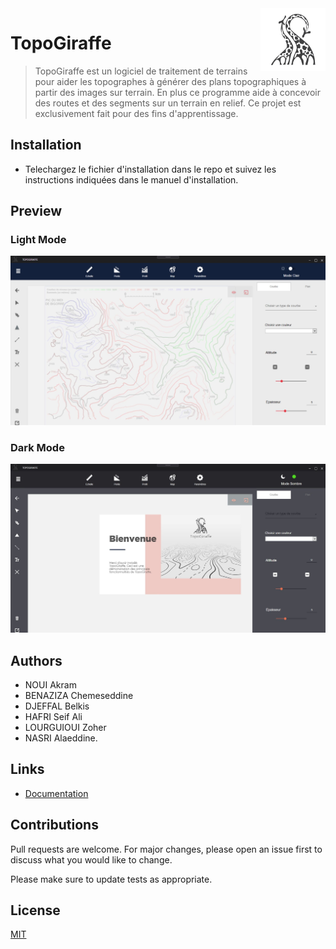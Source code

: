 <img src="Screenshots/logogris.png"  align="right" height="100" />

# TopoGiraffe

>TopoGiraffe est un logiciel de traitement de terrains pour aider les topographes à générer des plans topographiques à partir des images sur terrain. En plus ce programme aide à concevoir des routes et des segments sur un terrain en relief. Ce projet est exclusivement fait pour des fins d'apprentissage.

## Installation

- Telechargez le fichier d'installation dans le repo et suivez les instructions indiquées dans le manuel d'installation.

## Preview
### Light Mode 
![](Screenshots/TopoLight.JPG)
### Dark Mode
![](Screenshots/TopoDark.JPG)


## Authors
- NOUI Akram
- BENAZIZA Chemeseddine 
- DJEFFAL Belkis
- HAFRI Seif Ali 
- LOURGUIOUI Zoher 
- NASRI Alaeddine.

## Links
* [Documentation](https://aimeos.org/docs/TYPO3)

## Contributions

Pull requests are welcome. For major changes, please open an issue first to discuss what you would like to change.

Please make sure to update tests as appropriate.

## License
[MIT](https://choosealicense.com/licenses/mit/)
